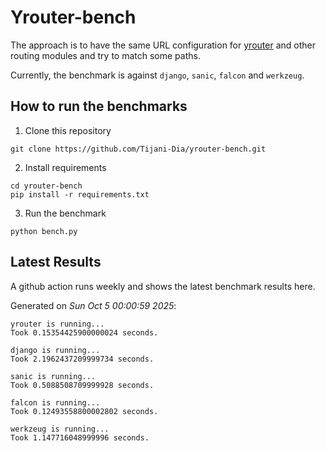 # Yrouter-bench

The approach is to have the same URL configuration for [yrouter](https://github.com/Tijani-Dia/yrouter) and other routing modules and try to match some paths.

Currently, the benchmark is against `django`, `sanic`, `falcon` and `werkzeug`.

## How to run the benchmarks

1. Clone this repository

```shell
git clone https://github.com/Tijani-Dia/yrouter-bench.git
```

2. Install requirements

```shell
cd yrouter-bench
pip install -r requirements.txt
```

3. Run the benchmark

```shell
python bench.py
```

## Latest Results

A github action runs weekly and shows the latest benchmark results here.

Generated on *Sun Oct  5 00:00:59 2025*:

```shell
yrouter is running...
Took 0.15354425900000024 seconds.

django is running...
Took 2.1962437209999734 seconds.

sanic is running...
Took 0.5088508709999928 seconds.

falcon is running...
Took 0.12493558800002802 seconds.

werkzeug is running...
Took 1.147716048999996 seconds.

```